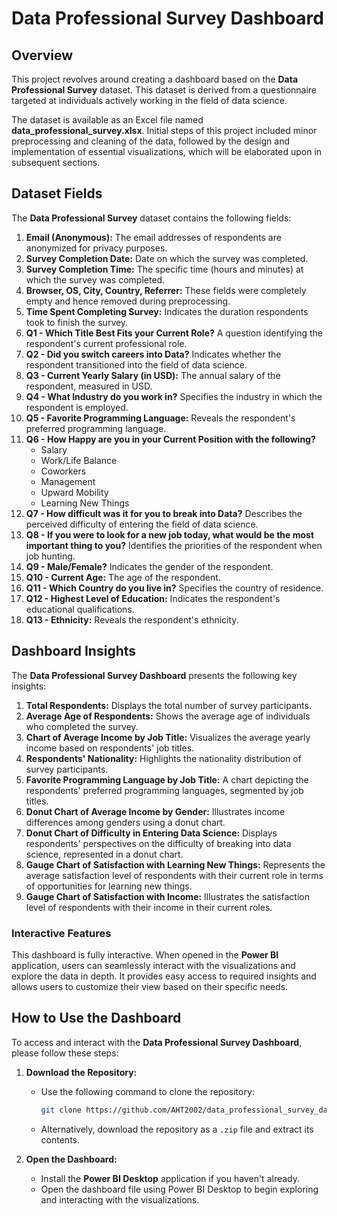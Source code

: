 # Data Professional Survey Dashboard

## Overview
This project revolves around creating a dashboard based on the **Data Professional Survey** dataset. This dataset is derived from a questionnaire targeted at individuals actively working in the field of data science. 

The dataset is available as an Excel file named **data_professional_survey.xlsx**. Initial steps of this project included minor preprocessing and cleaning of the data, followed by the design and implementation of essential visualizations, which will be elaborated upon in subsequent sections.


## Dataset Fields

The **Data Professional Survey** dataset contains the following fields:

1. **Email (Anonymous):** The email addresses of respondents are anonymized for privacy purposes.
2. **Survey Completion Date:** Date on which the survey was completed.
3. **Survey Completion Time:** The specific time (hours and minutes) at which the survey was completed.
4. **Browser, OS, City, Country, Referrer:** These fields were completely empty and hence removed during preprocessing.
5. **Time Spent Completing Survey:** Indicates the duration respondents took to finish the survey.
6. **Q1 - Which Title Best Fits your Current Role?** A question identifying the respondent's current professional role.
7. **Q2 - Did you switch careers into Data?** Indicates whether the respondent transitioned into the field of data science.
8. **Q3 - Current Yearly Salary (in USD):** The annual salary of the respondent, measured in USD.
9. **Q4 - What Industry do you work in?** Specifies the industry in which the respondent is employed.
10. **Q5 - Favorite Programming Language:** Reveals the respondent's preferred programming language.
11. **Q6 - How Happy are you in your Current Position with the following?**
    - Salary
    - Work/Life Balance
    - Coworkers
    - Management
    - Upward Mobility
    - Learning New Things
12. **Q7 - How difficult was it for you to break into Data?** Describes the perceived difficulty of entering the field of data science.
13. **Q8 - If you were to look for a new job today, what would be the most important thing to you?** Identifies the priorities of the respondent when job hunting.
14. **Q9 - Male/Female?** Indicates the gender of the respondent.
15. **Q10 - Current Age:** The age of the respondent.
16. **Q11 - Which Country do you live in?** Specifies the country of residence.
17. **Q12 - Highest Level of Education:** Indicates the respondent's educational qualifications.
18. **Q13 - Ethnicity:** Reveals the respondent's ethnicity.


## Dashboard Insights

The **Data Professional Survey Dashboard** presents the following key insights:

1. **Total Respondents:** Displays the total number of survey participants.
2. **Average Age of Respondents:** Shows the average age of individuals who completed the survey.
3. **Chart of Average Income by Job Title:** Visualizes the average yearly income based on respondents' job titles.
4. **Respondents' Nationality:** Highlights the nationality distribution of survey participants.
5. **Favorite Programming Language by Job Title:** A chart depicting the respondents' preferred programming languages, segmented by job titles.
6. **Donut Chart of Average Income by Gender:** Illustrates income differences among genders using a donut chart.
7. **Donut Chart of Difficulty in Entering Data Science:** Displays respondents' perspectives on the difficulty of breaking into data science, represented in a donut chart.
8. **Gauge Chart of Satisfaction with Learning New Things:** Represents the average satisfaction level of respondents with their current role in terms of opportunities for learning new things.
9. **Gauge Chart of Satisfaction with Income:** Illustrates the satisfaction level of respondents with their income in their current roles.

### Interactive Features
This dashboard is fully interactive. When opened in the **Power BI** application, users can seamlessly interact with the visualizations and explore the data in depth. It provides easy access to required insights and allows users to customize their view based on their specific needs.


## How to Use the Dashboard

To access and interact with the **Data Professional Survey Dashboard**, please follow these steps:

1. **Download the Repository:**
   - Use the following command to clone the repository:
     ```bash
     git clone https://github.com/AHT2002/data_professional_survey_dashboard.git
     ```
   - Alternatively, download the repository as a `.zip` file and extract its contents.

2. **Open the Dashboard:**
   - Install the **Power BI Desktop** application if you haven't already.
   - Open the dashboard file using Power BI Desktop to begin exploring and interacting with the visualizations.
